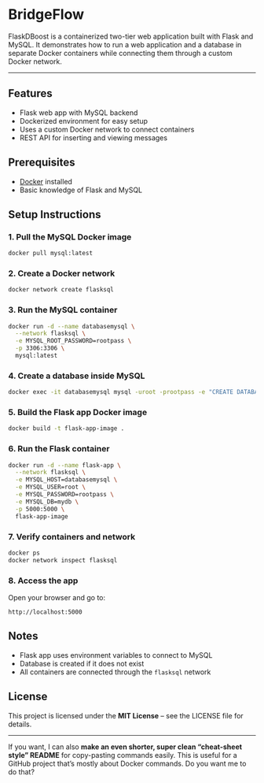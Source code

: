 # BridgeFlow
FlaskDBoost is a containerized two-tier web application built with Flask and MySQL. It demonstrates how to run a web application and a database in separate Docker containers while connecting them through a custom Docker network.

---

## Features

* Flask web app with MySQL backend
* Dockerized environment for easy setup
* Uses a custom Docker network to connect containers
* REST API for inserting and viewing messages

## Prerequisites

* [Docker](https://www.docker.com/) installed
* Basic knowledge of Flask and MySQL

## Setup Instructions

### 1. Pull the MySQL Docker image

```bash
docker pull mysql:latest
```

### 2. Create a Docker network

```bash
docker network create flasksql
```

### 3. Run the MySQL container

```bash
docker run -d --name databasemysql \
  --network flasksql \
  -e MYSQL_ROOT_PASSWORD=rootpass \
  -p 3306:3306 \
  mysql:latest
```

### 4. Create a database inside MySQL

```bash
docker exec -it databasemysql mysql -uroot -prootpass -e "CREATE DATABASE mydb;"
```

### 5. Build the Flask app Docker image

```bash
docker build -t flask-app-image .
```

### 6. Run the Flask container

```bash
docker run -d --name flask-app \
  --network flasksql \
  -e MYSQL_HOST=databasemysql \
  -e MYSQL_USER=root \
  -e MYSQL_PASSWORD=rootpass \
  -e MYSQL_DB=mydb \
  -p 5000:5000 \
  flask-app-image
```

### 7. Verify containers and network

```bash
docker ps
docker network inspect flasksql
```

### 8. Access the app

Open your browser and go to:

```
http://localhost:5000
```

## Notes

* Flask app uses environment variables to connect to MySQL
* Database is created if it does not exist
* All containers are connected through the `flasksql` network

## License

This project is licensed under the **MIT License** – see the LICENSE file for details.

---

If you want, I can also **make an even shorter, super clean “cheat-sheet style” README** for copy-pasting commands easily. This is useful for a GitHub project that’s mostly about Docker commands. Do you want me to do that?

